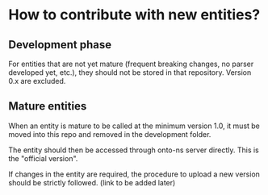 # How to contribute with new entities?

## Development phase

For entities that are not yet mature (frequent breaking changes, no parser developed yet, etc.), they should not be stored in that repository.
Version 0.x are excluded.

## Mature entities

When an entity is mature to be called at the minimum version 1.0, it must be moved into this repo and removed in the development folder.

The entity should then be accessed through onto-ns server directly. This is the "official version".

If changes in the entity are required, the procedure to upload a new version should be strictly followed. (link to be added later)

